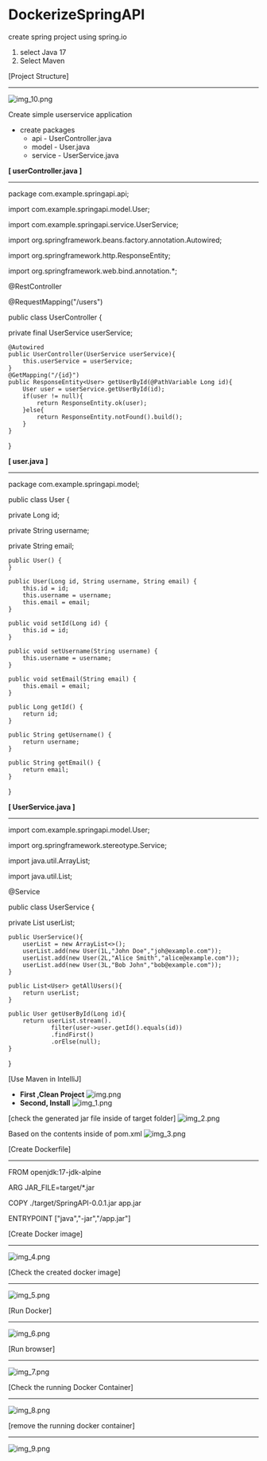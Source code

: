 # DockerizeSpringAPI
create spring project using spring.io
  1. select Java 17
  2. Select Maven
   
[Project Structure] 
****

![img_10.png](img_10.png)

Create simple userservice application
  - create packages
     - api - UserController.java
     - model - User.java
     - service - UserService.java

**[ userController.java ]**
________
package com.example.springapi.api;

import com.example.springapi.model.User;

import com.example.springapi.service.UserService;

import org.springframework.beans.factory.annotation.Autowired;

import org.springframework.http.ResponseEntity;

import org.springframework.web.bind.annotation.*;


@RestController

@RequestMapping("/users")

public class UserController {

private final UserService userService;

    @Autowired
    public UserController(UserService userService){
        this.userService = userService;
    }
    @GetMapping("/{id}")
    public ResponseEntity<User> getUserById(@PathVariable Long id){
        User user = userService.getUserById(id);
        if(user != null){
            return ResponseEntity.ok(user);
        }else{
            return ResponseEntity.notFound().build();
        }
    }
}

**[ user.java ]**
________
package com.example.springapi.model;

public class User {

private Long id;

private String username;

private String email;

    public User() {
    }

    public User(Long id, String username, String email) {
        this.id = id;
        this.username = username;
        this.email = email;
    }

    public void setId(Long id) {
        this.id = id;
    }

    public void setUsername(String username) {
        this.username = username;
    }

    public void setEmail(String email) {
        this.email = email;
    }

    public Long getId() {
        return id;
    }

    public String getUsername() {
        return username;
    }

    public String getEmail() {
        return email;
    }
}

**[ UserService.java ]**
________

import com.example.springapi.model.User;

import org.springframework.stereotype.Service;

import java.util.ArrayList;

import java.util.List;

@Service

public class UserService {

private List<User> userList;

    public UserService(){
        userList = new ArrayList<>();
        userList.add(new User(1L,"John Doe","joh@example.com"));
        userList.add(new User(2L,"Alice Smith","alice@example.com"));
        userList.add(new User(3L,"Bob John","bob@example.com"));
    }

    public List<User> getAllUsers(){
        return userList;
    }

    public User getUserById(Long id){
        return userList.stream().
                filter(user->user.getId().equals(id))
                .findFirst()
                .orElse(null);
    }
}

[Use Maven in IntelliJ]
- **First ,Clean Project** 
![img.png](img.png)
- **Second, Install**
![img_1.png](img_1.png)

[check the generated jar file inside of target folder]
![img_2.png](img_2.png)

Based on the contents inside of pom.xml
![img_3.png](img_3.png)

[Create Dockerfile]
****
FROM openjdk:17-jdk-alpine

ARG JAR_FILE=target/*.jar

COPY ./target/SpringAPI-0.0.1.jar app.jar

ENTRYPOINT ["java","-jar","/app.jar"]

[Create Docker image]
****

![img_4.png](img_4.png)

[Check the created docker image]
****
![img_5.png](img_5.png)

[Run Docker]
****

![img_6.png](img_6.png)

[Run browser]
***

![img_7.png](img_7.png)

[Check the running Docker Container] 
****
![img_8.png](img_8.png)

[remove the running docker container] 
****
![img_9.png](img_9.png)






 